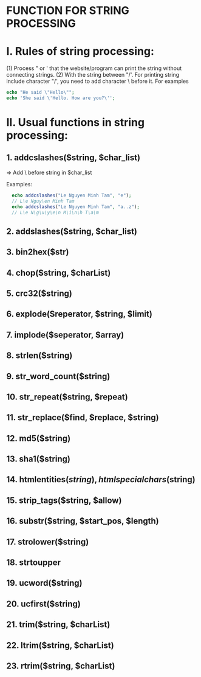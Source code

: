 # FUNCTION FOR STRING PROCESSING

# I. Rules of string processing:
(1) Process " or ' that the website/program can print the string without connecting strings.
(2) With the string between "/'. For printing string include character "/', you need to add character \ before it.
For examples
```PHP
echo "He said \"Hello\"";
echo 'She said \'Hello. How are you?\'';
```

# II. Usual functions in string processing:
## 1. addcslashes($string, $char_list)
⇒ Add \ before string in $char_list

Examples:
```PHP
  echo addcslashes("Le Nguyen Minh Tam", "e");
  // L\e Nguy\en Minh Tam
  echo addcslashes("Le Nguyen Minh Tam", "a..z");
  // L\e N\g\u\y\e\n M\i\n\h T\a\m
```
## 2. addslashes($string, $char_list)
## 3. bin2hex($str)
## 4. chop($string, $charList)
## 5. crc32($string)
## 6. explode(Sreperator, $string, $limit)
## 7. implode($seperator, $array)
## 8. strlen($string)
## 9. str_word_count($string)
## 10. str_repeat($string, $repeat)
## 11. str_replace($find, $replace, $string)
## 12. md5($string)
## 13. sha1($string)
## 14. htmlentities($string), htmlspecialchars($string)
## 15. strip_tags($string, $allow)
## 16. substr($string, $start_pos, $length)
## 17. strolower($string)
## 18. strtoupper
## 19. ucword($string)
## 20. ucfirst($string)
## 21. trim($string, $charList)
## 22. ltrim($string, $charList)
## 23. rtrim($string, $charList)

